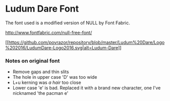# Ludum Dare Font
The font used is a modified version of NULL by Font Fabric.

http://www.fontfabric.com/null-free-font/

[[https://github.com/povrazor/repository/blob/master/Ludum%20Dare/Logo%202016/LudumDare-Logo2016.svg|alt=Ludum-Dare]]

### Notes on original font
* Remove gaps and thin slits
* The hole in upper case 'D' was too wide
* L+u kerning was _a hair_ too close
* Lower case 'e' is bad. Replaced it with a brand new character, one I've nicknamed 'the pacman e'
